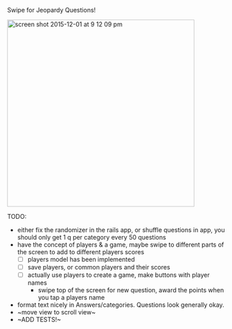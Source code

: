 Swipe for Jeopardy Questions!

<img width="432" alt="screen shot 2015-12-01 at 9 12 09 pm" src="https://cloud.githubusercontent.com/assets/5833968/11520328/7aafd2b8-9870-11e5-9cfd-df6c3b2345bc.png">

TODO:
  * either fix the randomizer in the rails app, or shuffle questions in app, you should only get 1 q per category every 50 questions
  * have the concept of players & a game, maybe swipe to different parts of the screen to add to different players scores
    - [ ] players model has been implemented
    - [ ] save players, or common players and their scores
    - [ ] actually use players to create a game, make buttons with player names
      * swipe top of the screen for new question, award the points when you tap a players name
  * format text nicely in Answers/categories. Questions look generally okay.
  * ~move view to scroll view~
  * ~ADD TESTS!~
